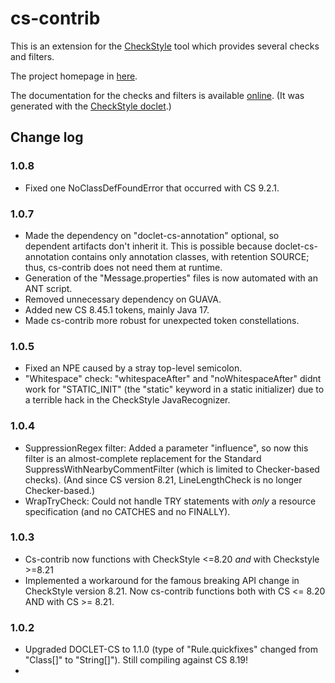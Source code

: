 # cs-contrib

This is an extension for the [CheckStyle](https://checkstyle.sourceforge.io/) tool which provides several checks and filters.

The project homepage in [here](http://cs-contrib.unkrig.de).

The documentation for the checks and filters is available [online](http://cs-contrib.unkrig.de/csdoc). (It was generated with the [CheckStyle doclet](http://cs-doclet.unkrig.de/).)

## Change log

### 1.0.8
* Fixed one NoClassDefFoundError that occurred with CS 9.2.1.

### 1.0.7
* Made the dependency on "doclet-cs-annotation" optional, so dependent artifacts don't inherit it. This is possible because doclet-cs-annotation contains only annotation classes, with retention SOURCE; thus, cs-contrib does not need them at runtime.
* Generation of the "Message.properties" files is now automated with an ANT script.
* Removed unnecessary dependency on GUAVA.
* Added new CS 8.45.1 tokens, mainly Java 17.
* Made cs-contrib more robust for unexpected token constellations.

### 1.0.5
* Fixed an NPE caused by a stray top-level semicolon.
* "Whitespace" check: "whitespaceAfter" and "noWhitespaceAfter" didnt work for "STATIC_INIT" (the "static" keyword in a static initializer) due to a terrible hack in the CheckStyle JavaRecognizer.

### 1.0.4
* SuppressionRegex filter: Added a parameter "influence", so now this filter is an almost-complete replacement for the Standard SuppressWithNearbyCommentFilter (which is limited to Checker-based checks). (And since CS version 8.21, LineLengthCheck is no longer Checker-based.)
* WrapTryCheck: Could not handle TRY statements with *only* a resource specification (and no CATCHES and no FINALLY).

### 1.0.3
* Cs-contrib now functions with CheckStyle <=8.20 *and* with Checkstyle >=8.21
* Implemented a workaround for the famous breaking API change in CheckStyle version 8.21. Now cs-contrib functions both with CS <= 8.20 AND with CS >= 8.21.

### 1.0.2
* Upgraded DOCLET-CS to 1.1.0 (type of "Rule.quickfixes" changed from "Class[]" to "String[]"). Still compiling against CS 8.19!
* 
